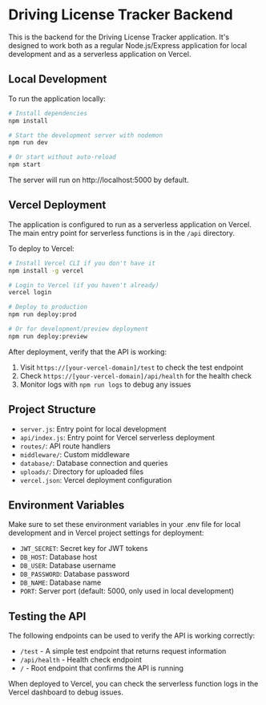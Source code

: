 # Driving License Tracker Backend

This is the backend for the Driving License Tracker application. It's designed to work both as a regular Node.js/Express application for local development and as a serverless application on Vercel.

## Local Development

To run the application locally:

```bash
# Install dependencies
npm install

# Start the development server with nodemon
npm run dev

# Or start without auto-reload
npm start
```

The server will run on http://localhost:5000 by default.

## Vercel Deployment

The application is configured to run as a serverless application on Vercel. The main entry point for serverless functions is in the `/api` directory.

To deploy to Vercel:

```bash
# Install Vercel CLI if you don't have it
npm install -g vercel

# Login to Vercel (if you haven't already)
vercel login

# Deploy to production
npm run deploy:prod

# Or for development/preview deployment
npm run deploy:preview
```

After deployment, verify that the API is working:

1. Visit `https://[your-vercel-domain]/test` to check the test endpoint
2. Check `https://[your-vercel-domain]/api/health` for the health check
3. Monitor logs with `npm run logs` to debug any issues

## Project Structure

- `server.js`: Entry point for local development
- `api/index.js`: Entry point for Vercel serverless deployment
- `routes/`: API route handlers
- `middleware/`: Custom middleware
- `database/`: Database connection and queries
- `uploads/`: Directory for uploaded files
- `vercel.json`: Vercel deployment configuration

## Environment Variables

Make sure to set these environment variables in your .env file for local development and in Vercel project settings for deployment:

- `JWT_SECRET`: Secret key for JWT tokens
- `DB_HOST`: Database host
- `DB_USER`: Database username
- `DB_PASSWORD`: Database password
- `DB_NAME`: Database name
- `PORT`: Server port (default: 5000, only used in local development)

## Testing the API

The following endpoints can be used to verify the API is working correctly:

- `/test` - A simple test endpoint that returns request information
- `/api/health` - Health check endpoint
- `/` - Root endpoint that confirms the API is running

When deployed to Vercel, you can check the serverless function logs in the Vercel dashboard to debug issues.

